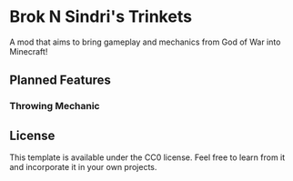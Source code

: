# Brok N Sindri's Trinkets
A mod that aims to bring gameplay and mechanics from God of War into Minecraft!

## Planned Features

### Throwing Mechanic

## License

This template is available under the CC0 license. Feel free to learn from it and incorporate it in your own projects.
